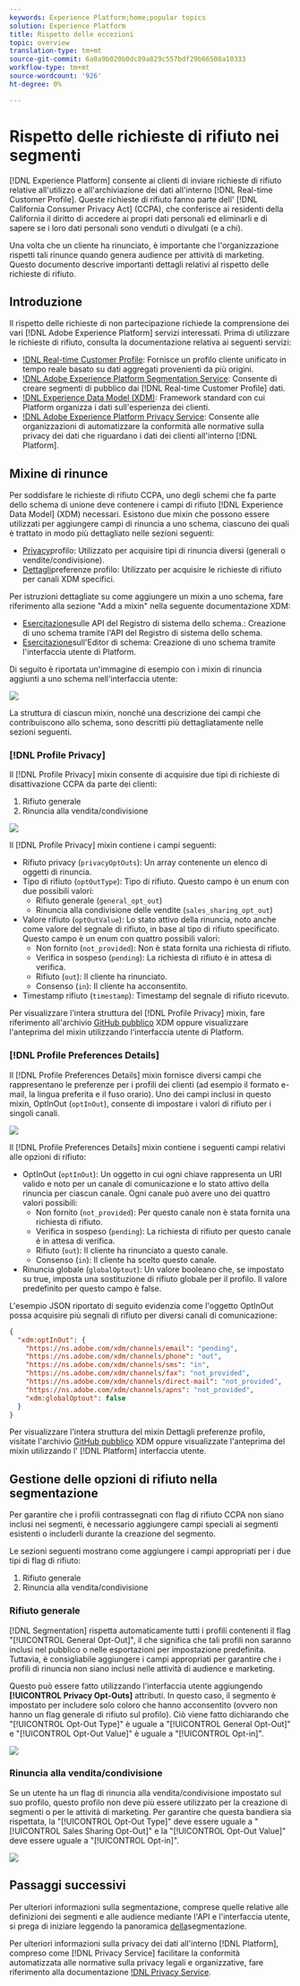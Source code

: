 ```yaml
---
keywords: Experience Platform;home;popular topics
solution: Experience Platform
title: Rispetto delle eccezioni
topic: overview
translation-type: tm+mt
source-git-commit: 6a0a9b020b0dc89a829c557bdf29b66508a10333
workflow-type: tm+mt
source-wordcount: '926'
ht-degree: 0%

---
```



# Rispetto delle richieste di rifiuto nei segmenti

[!DNL Experience Platform] consente ai clienti di inviare richieste di rifiuto relative all&#39;utilizzo e all&#39;archiviazione dei dati all&#39;interno [!DNL Real-time Customer Profile]. Queste richieste di rifiuto fanno parte dell&#39; [!DNL California Consumer Privacy Act] (CCPA), che conferisce ai residenti della California il diritto di accedere ai propri dati personali ed eliminarli e di sapere se i loro dati personali sono venduti o divulgati (e a chi).

Una volta che un cliente ha rinunciato, è importante che l&#39;organizzazione rispetti tali rinunce quando genera audience per attività di marketing. Questo documento descrive importanti dettagli relativi al rispetto delle richieste di rifiuto.

## Introduzione

Il rispetto delle richieste di non partecipazione richiede la comprensione dei vari [!DNL Adobe Experience Platform] servizi interessati. Prima di utilizzare le richieste di rifiuto, consulta la documentazione relativa ai seguenti servizi:

- [!DNL Real-time Customer Profile](../profile/home.md): Fornisce un profilo cliente unificato in tempo reale basato su dati aggregati provenienti da più origini.
- [!DNL Adobe Experience Platform Segmentation Service](./home.md): Consente di creare segmenti di pubblico dai [!DNL Real-time Customer Profile] dati.
- [!DNL Experience Data Model (XDM)](../xdm/home.md): Framework standard con cui Platform organizza i dati sull&#39;esperienza dei clienti.
- [!DNL Adobe Experience Platform Privacy Service](../privacy-service/home.md): Consente alle organizzazioni di automatizzare la conformità alle normative sulla privacy dei dati che riguardano i dati dei clienti all&#39;interno [!DNL Platform].

## Mixine di rinunce

Per soddisfare le richieste di rifiuto CCPA, uno degli schemi che fa parte dello schema di unione deve contenere i campi di rifiuto [!DNL Experience Data Model] (XDM) necessari. Esistono due mixin che possono essere utilizzati per aggiungere campi di rinuncia a uno schema, ciascuno dei quali è trattato in modo più dettagliato nelle sezioni seguenti:

- [Privacy](#profile-privacy)profilo: Utilizzato per acquisire tipi di rinuncia diversi (generali o vendite/condivisione).
- [Dettagli](#profile-preferences-details)preferenze profilo: Utilizzato per acquisire le richieste di rifiuto per canali XDM specifici.

Per istruzioni dettagliate su come aggiungere un mixin a uno schema, fare riferimento alla sezione &quot;Add a mixin&quot; nella seguente documentazione XDM:
- [Esercitazione](../xdm/api/getting-started.md)sulle API del Registro di sistema dello schema.: Creazione di uno schema tramite l&#39;API del Registro di sistema dello schema.
- [Esercitazione](../xdm/tutorials/create-schema-ui.md)sull&#39;Editor di schema: Creazione di uno schema tramite l&#39;interfaccia utente di Platform.

Di seguito è riportata un&#39;immagine di esempio con i mixin di rinuncia aggiunti a uno schema nell&#39;interfaccia utente:

![](images/opt-outs/opt-out-mixins-user-interface.png)

La struttura di ciascun mixin, nonché una descrizione dei campi che contribuiscono allo schema, sono descritti più dettagliatamente nelle sezioni seguenti.

### [!DNL Profile Privacy]

Il [!DNL Profile Privacy] mixin consente di acquisire due tipi di richieste di disattivazione CCPA da parte dei clienti:

1. Rifiuto generale
2. Rinuncia alla vendita/condivisione

![](images/opt-outs/profile-privacy.png)

Il [!DNL Profile Privacy] mixin contiene i campi seguenti:

- Rifiuto privacy (`privacyOptOuts`): Un array contenente un elenco di oggetti di rinuncia.
- Tipo di rifiuto (`optOutType`): Tipo di rifiuto. Questo campo è un enum con due possibili valori:
   - Rifiuto generale (`general_opt_out`)
   - Rinuncia alla condivisione delle vendite (`sales_sharing_opt_out`)
- Valore rifiuto (`optOutValue`): Lo stato attivo della rinuncia, noto anche come valore del segnale di rifiuto, in base al tipo di rifiuto specificato. Questo campo è un enum con quattro possibili valori:
   - Non fornito (`not_provided`): Non è stata fornita una richiesta di rifiuto.
   - Verifica in sospeso (`pending`): La richiesta di rifiuto è in attesa di verifica.
   - Rifiuto (`out`): Il cliente ha rinunciato.
   - Consenso (`in`): Il cliente ha acconsentito.
- Timestamp rifiuto (`timestamp`): Timestamp del segnale di rifiuto ricevuto.

Per visualizzare l&#39;intera struttura del [!DNL Profile Privacy] mixin, fare riferimento all&#39;archivio [GitHub pubblico](https://github.com/adobe/xdm/blob/master/schemas/context/profile-privacy.schema.json) XDM oppure visualizzare l&#39;anteprima del mixin utilizzando l&#39;interfaccia utente di Platform.

### [!DNL Profile Preferences Details]

Il [!DNL Profile Preferences Details] mixin fornisce diversi campi che rappresentano le preferenze per i profili dei clienti (ad esempio il formato e-mail, la lingua preferita e il fuso orario). Uno dei campi inclusi in questo mixin, OptInOut (`optInOut`), consente di impostare i valori di rifiuto per i singoli canali.

![](images/opt-outs/profile-preferences-details.png)

Il [!DNL Profile Preferences Details] mixin contiene i seguenti campi relativi alle opzioni di rifiuto:

- OptInOut (`optInOut`): Un oggetto in cui ogni chiave rappresenta un URI valido e noto per un canale di comunicazione e lo stato attivo della rinuncia per ciascun canale. Ogni canale può avere uno dei quattro valori possibili:
   - Non fornito (`not_provided`): Per questo canale non è stata fornita una richiesta di rifiuto.
   - Verifica in sospeso (`pending`): La richiesta di rifiuto per questo canale è in attesa di verifica.
   - Rifiuto (`out`): Il cliente ha rinunciato a questo canale.
   - Consenso (`in`): Il cliente ha scelto questo canale.
- Rinuncia globale (`globalOptout`): Un valore booleano che, se impostato su true, imposta una sostituzione di rifiuto globale per il profilo. Il valore predefinito per questo campo è false.

L&#39;esempio JSON riportato di seguito evidenzia come l&#39;oggetto OptInOut possa acquisire più segnali di rifiuto per diversi canali di comunicazione:

```json
{
  "xdm:optInOut": {
    "https://ns.adobe.com/xdm/channels/email": "pending",
    "https://ns.adobe.com/xdm/channels/phone": "out",
    "https://ns.adobe.com/xdm/channels/sms": "in",
    "https://ns.adobe.com/xdm/channels/fax": "not_provided",
    "https://ns.adobe.com/xdm/channels/direct-mail": "not_provided",
    "https://ns.adobe.com/xdm/channels/apns": "not_provided",
    "xdm:globalOptout": false
  }
}
```

Per visualizzare l&#39;intera struttura del mixin Dettagli preferenze profilo, visitate l&#39;archivio [GitHub pubblico](https://github.com/adobe/xdm/blob/master/schemas/context/profile-preferences-details.schema.json) XDM oppure visualizzate l&#39;anteprima del mixin utilizzando l&#39; [!DNL Platform] interfaccia utente.

## Gestione delle opzioni di rifiuto nella segmentazione

Per garantire che i profili contrassegnati con flag di rifiuto CCPA non siano inclusi nei segmenti, è necessario aggiungere campi speciali ai segmenti esistenti o includerli durante la creazione del segmento.

Le sezioni seguenti mostrano come aggiungere i campi appropriati per i due tipi di flag di rifiuto:
1. Rifiuto generale
2. Rinuncia alla vendita/condivisione

### Rifiuto generale

[!DNL Segmentation] rispetta automaticamente tutti i profili contenenti il flag &quot;[!UICONTROL General Opt-Out]&quot;, il che significa che tali profili non saranno inclusi nel pubblico o nelle esportazioni per impostazione predefinita. Tuttavia, è consigliabile aggiungere i campi appropriati per garantire che i profili di rinuncia non siano inclusi nelle attività di audience e marketing.

Questo può essere fatto utilizzando l&#39;interfaccia utente aggiungendo **[!UICONTROL Privacy Opt-Outs]** attributi. In questo caso, il segmento è impostato per includere solo coloro che hanno acconsentito (ovvero non hanno un flag generale di rifiuto sul profilo). Ciò viene fatto dichiarando che &quot;[!UICONTROL Opt-Out Type]&quot; è uguale a &quot;[!UICONTROL General Opt-Out]&quot; e &quot;[!UICONTROL Opt-Out Value]&quot; è uguale a &quot;[!UICONTROL Opt-in]&quot;.

![](images/opt-outs/segment-general-opt-out.png)

### Rinuncia alla vendita/condivisione

Se un utente ha un flag di rinuncia alla vendita/condivisione impostato sul suo profilo, questo profilo non deve più essere utilizzato per la creazione di segmenti o per le attività di marketing. Per garantire che questa bandiera sia rispettata, la &quot;[!UICONTROL Opt-Out Type]&quot; deve essere uguale a &quot;[!UICONTROL Sales Sharing Opt-Out]&quot; e la &quot;[!UICONTROL Opt-Out Value]&quot; deve essere uguale a &quot;[!UICONTROL Opt-in]&quot;.

![](images/opt-outs/segment-sales-sharing-opt-out.png)

<!-- ### Overriding default exclusions

In some instances, such as building a segment of people who have opted out, it may be necessary to override the default exclusion of opted-out profiles. This override can be done via the API or in the Segment Builder user interface. -->

## Passaggi successivi

Per ulteriori informazioni sulla segmentazione, comprese quelle relative alle definizioni dei segmenti e alle audience mediante l&#39;API e l&#39;interfaccia utente, si prega di iniziare leggendo la panoramica [della](./home.md)segmentazione.

Per ulteriori informazioni sulla privacy dei dati all&#39;interno [!DNL Platform], compreso come [!DNL Privacy Service] facilitare la conformità automatizzata alle normative sulla privacy legali e organizzative, fare riferimento alla documentazione [!DNL Privacy Service](../privacy-service/home.md).
